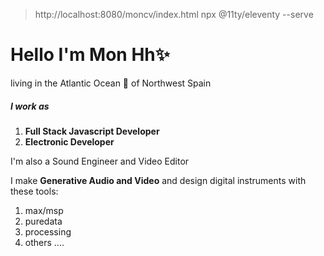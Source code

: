 > http://localhost:8080/moncv/index.html npx @11ty/eleventy --serve
> 
# Hello I'm Mon Hh✨
living in the Atlantic Ocean 🌊 of Northwest Spain

##### I work as
1. **Full Stack Javascript Developer** 
2. **Electronic Developer**

I'm also a Sound Engineer and Video Editor

I make **Generative Audio and Video** and design digital instruments with these tools:
1. max/msp
2. puredata
3. processing
4. others ....

<!--
**monhh/monhh** is a ✨ _special_ ✨ repository because its `README.md` (this file) appears on your GitHub profile.

Here are some ideas to get you started:

- 🔭 I’m currently working on ...
- 🌱 I’m currently learning ...
- 👯 I’m looking to collaborate on ...
- 🤔 I’m looking for help with ...
- 💬 Ask me about ...
- 📫 How to reach me: ...
- 😄 Pronouns: ...
- ⚡ Fun fact: ...
-->
